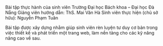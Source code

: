 Bài tập thực hành của sinh viên Trường Đại học Bách khoa – Đại học Đà Nẵng
Giảng viên hướng dẫn: ThS. Mai Văn Hà
Sinh viên thực hiện (chủ sở hữu): Nguyễn Phạm Tuân

Bài tập được xây dựng nhằm giúp sinh viên rèn luyện tư duy cơ bản trong việc thiết kế và phát triển một trang web, làm nền tảng cho các kỹ năng nâng cao về sau.